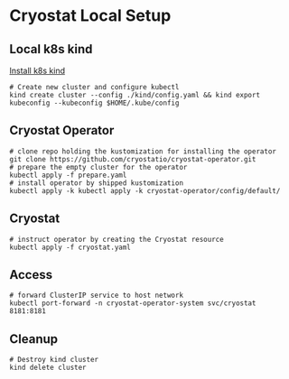 # Cryostat Local Setup

## Local k8s kind

[Install k8s kind](https://kind.sigs.k8s.io/docs/user/quick-start/#installation)

```shell
# Create new cluster and configure kubectl
kind create cluster --config ./kind/config.yaml && kind export kubeconfig --kubeconfig $HOME/.kube/config
```

## Cryostat Operator

```shell
# clone repo holding the kustomization for installing the operator
git clone https://github.com/cryostatio/cryostat-operator.git
# prepare the empty cluster for the operator
kubectl apply -f prepare.yaml
# install operator by shipped kustomization
kubectl apply -k kubectl apply -k cryostat-operator/config/default/
```

## Cryostat

```shell
# instruct operator by creating the Cryostat resource
kubectl apply -f cryostat.yaml
```

## Access

```shell
# forward ClusterIP service to host network
kubectl port-forward -n cryostat-operator-system svc/cryostat 8181:8181
```

## Cleanup

```shell
# Destroy kind cluster
kind delete cluster
```
